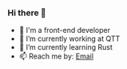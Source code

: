 ### Hi there 👋

- 🤖 I'm a front-end developer
- 🔭 I’m currently working at QTT
- 🌱 I’m currently learning Rust
- 📫 Reach me by: [Email](mailto:rainkolwa@gmail.com)

